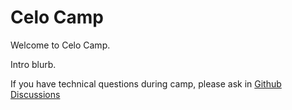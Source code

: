 # Celo Camp

Welcome to Celo Camp. 

Intro blurb. 

If you have technical questions during camp, please ask in [Github Discussions](https://github.com/celo-org/celo-camp/discussions)
